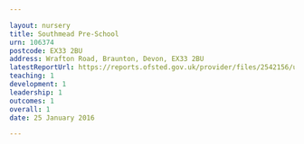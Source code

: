 ```yaml
---

layout: nursery
title: Southmead Pre-School
urn: 106374
postcode: EX33 2BU
address: Wrafton Road, Braunton, Devon, EX33 2BU
latestReportUrl: https://reports.ofsted.gov.uk/provider/files/2542156/urn/106374.pdf
teaching: 1
development: 1
leadership: 1
outcomes: 1
overall: 1
date: 25 January 2016

---
```

